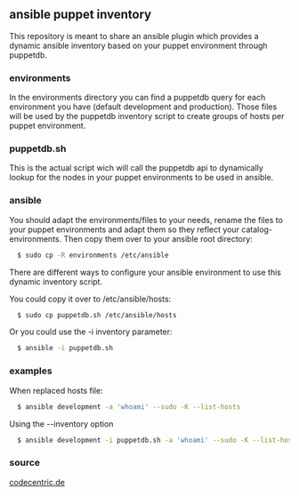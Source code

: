 ansible puppet inventory
------------------------

This repository is meant to share an ansible plugin which provides a dynamic ansible inventory based on your puppet environment through puppetdb.

### environments

In the environments directory you can find a puppetdb query for each environment you have (default development and production). Those files will be used by the puppetdb inventory script to create groups of hosts per puppet environment.

### puppetdb.sh

This is the actual script wich will call the puppetdb api to dynamically lookup for the nodes in your puppet environments to be used in ansible.

### ansible

You should adapt the environments/files to your needs, rename the files to your puppet environments and adapt them so they reflect your catalog-environments. Then copy them over to your ansible root directory:

```bash
  $ sudo cp -R environments /etc/ansible
```

There are different ways to configure your ansible environment to use this dynamic inventory script.

You could copy it over to /etc/ansible/hosts:

```bash
  $ sudo cp puppetdb.sh /etc/ansible/hosts
```
Or you could use the -i inventory parameter:

```bash
  $ ansible -i puppetdb.sh
```
### examples

When replaced hosts file:

```bash
  $ ansible development -a 'whoami' --sudo -K --list-hosts
```

Using the --inventory option

```bash
  $ ansible development -i puppetdb.sh -a 'whoami' --sudo -K --list-hosts
```

### source

[codecentric.de](https://blog.codecentric.de/en/2014/09/use-ansible-remote-executor-puppet-environment/)
